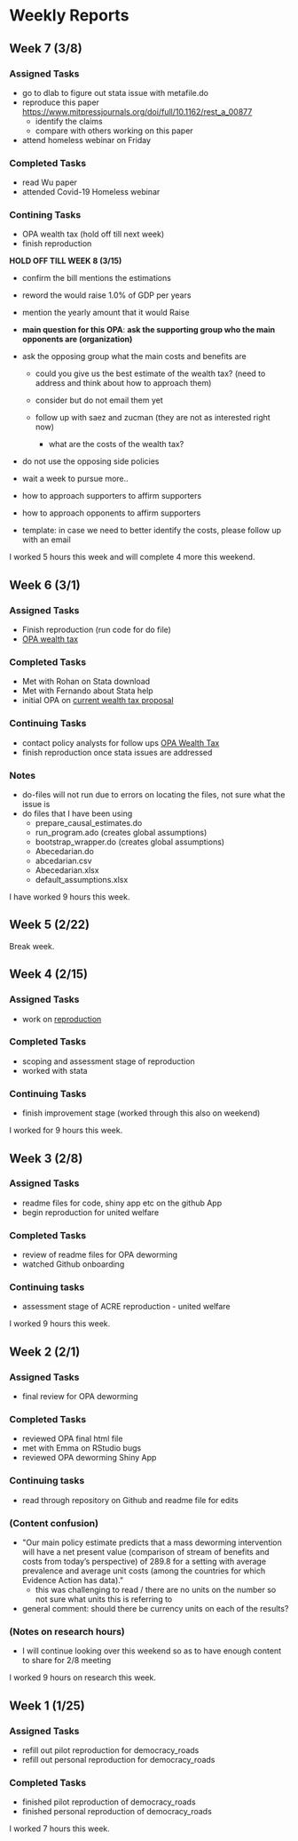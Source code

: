 # Weekly Reports

## Week 7 (3/8)

### Assigned Tasks
- go to dlab to figure out stata issue with metafile.do
- reproduce this paper https://www.mitpressjournals.org/doi/full/10.1162/rest_a_00877
  - identify the claims
  - compare with others working on this paper
- attend homeless webinar on Friday

### Completed Tasks
- read Wu paper
- attended Covid-19 Homeless webinar

### Contining Tasks
- OPA wealth tax (hold off till next week)
- finish reproduction

__HOLD OFF TILL WEEK 8 (3/15)__
- confirm the bill mentions the estimations
- reword the would raise 1.0% of GDP per years
- mention the yearly amount that it would Raise
- **main question for this OPA**: __ask the supporting group who the main opponents are (organization)__
- ask the opposing group what the main costs and benefits are
    - could you give us the best estimate of the wealth tax?
    (need to address and think about how to approach them)
    - consider but do not email them yet

  - follow up with saez and zucman (they are not as interested right now)
      - what are the costs of the wealth tax?
- do not use the opposing side policies

- wait a week to pursue more..
- how to approach supporters to affirm supporters
- how to approach opponents to affirm supporters
- template: in case we need to better identify the costs, please follow up with an email

I worked 5 hours this week and will complete 4 more this weekend. 

## Week 6 (3/1)
### Assigned Tasks
- Finish reproduction (run code for do file)
- [OPA wealth tax](https://www.nytimes.com/2021/03/01/business/elizabeth-warren-wealth-tax.html)

### Completed Tasks
- Met with Rohan on Stata download
- Met with Fernando about Stata help
- initial OPA on [current wealth tax proposal](https://github.com/BITSS-OPA/policy-analysis-registry/blob/master/reports/13-Lauren-WealthTax.md)   

### Continuing Tasks
- contact policy analysts for follow ups [OPA Wealth Tax](https://github.com/BITSS-OPA/policy-analysis-registry/blob/master/reports/13-Lauren-WealthTax.md)
- finish reproduction once stata issues are addressed

### Notes
- do-files will not run due to errors on locating the files, not sure what the issue is
- do files that I have been using
  - prepare_causal_estimates.do
  - run_program.ado         (creates global assumptions)
  - bootstrap_wrapper.do   (creates global assumptions)
  - Abecedarian.do
  - abcedarian.csv
  - Abecedarian.xlsx
  - default_assumptions.xlsx


I have worked 9 hours this week.

## Week 5 (2/22)

Break week.

## Week 4 (2/15)

### Assigned Tasks
- work on [reproduction](https://www.socialsciencereproduction.org/reproductions/108/index?step=1)

### Completed Tasks
- scoping and assessment stage of reproduction
- worked with stata

### Continuing Tasks
- finish improvement stage (worked through this also on weekend)

I worked for 9 hours this week.
## Week 3 (2/8)

### Assigned Tasks
- readme files for code, shiny app etc on the github App
- begin reproduction for united welfare

### Completed Tasks
- review of readme files for OPA deworming
- watched Github onboarding

### Continuing tasks
- assessment stage of ACRE reproduction - united welfare

I worked 9 hours this week.

## Week 2 (2/1)
### Assigned Tasks
- final review for OPA deworming

### Completed  Tasks
- reviewed OPA final html file
- met with Emma on RStudio bugs
- reviewed OPA deworming Shiny App

### Continuing tasks
- read through repository on Github and readme file for edits

### (Content confusion)
- "Our main policy estimate predicts that a mass deworming intervention will have a net present value (comparison of stream of benefits and costs from today’s perspective) of 289.8 for a setting with average prevalence and average unit costs (among the countries for which Evidence Action has data)."
  - this was challenging to read / there are no units on the number so not sure what units this is referring to
- general comment: should there be currency units on each of the results?

### (Notes on research hours)
- I will continue looking over this weekend so as to have enough content to share for 2/8 meeting

I worked 9 hours on research this week.  


## Week 1 (1/25)
### Assigned Tasks
- refill out pilot reproduction for democracy_roads
- refill out personal reproduction for democracy_roads

### Completed Tasks
- finished pilot reproduction of democracy_roads
- finished personal reproduction of democracy_roads

I worked 7 hours this week.
